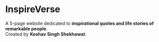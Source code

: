 # InspireVerse

A 5-page website dedicated to **inspirational quotes and life stories of remarkable people**.  
Created by **Keshav Singh Shekhawat**.
